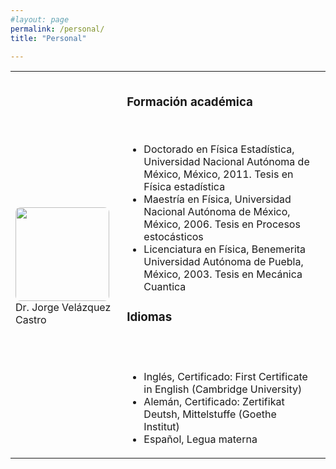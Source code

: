 ```yaml
---
#layout: page
permalink: /personal/
title: "Personal"

---
```

<style>
img {
    border-radius: 8px;
}
</style>

<table>
    <tr>
        <th></th>
        <th></th>
        <th></th>
    </tr>
    <tr>
        <td>  <img src="https://juliojx.github.io/jorgevc/ImagenesEstudiantes/Jorge.jpeg" style="width:150px" class="center"> <br> Dr. Jorge Velázquez Castro </td>
        <td> <h3>Formación académica</h3> <br>
            <ul>
        <li> Doctorado en Física Estadística, Universidad Nacional Autónoma de México, México, 2011. Tesis en Física estadística </li>
<li> Maestría en Física, Universidad Nacional Autónoma de México, México, 2006. Tesis en Procesos estocásticos </li>
<li> Licenciatura en Física, Benemerita Universidad Autónoma de Puebla, México, 2003. Tesis en Mecánica Cuantica </li>
            </ul>
            <h3>Idiomas </h3> <br> <br> 
         <ul>
           <li> Inglés, Certificado: First Certificate in English (Cambridge University)</li>
           <li> Alemán, Certificado: Zertifikat Deutsh, Mittelstuffe (Goethe Institut) </li>
           <li> Español, Legua materna </li>
           </ul>
        </td>
        <td> </td>
        </tr>
</table>
